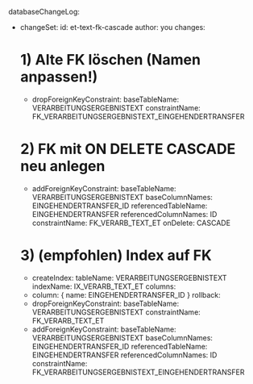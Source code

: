 databaseChangeLog:
- changeSet:
  id: et-text-fk-cascade
  author: you
  changes:
  # 1) Alte FK löschen (Namen anpassen!)
  - dropForeignKeyConstraint:
  baseTableName: VERARBEITUNGSERGEBNISTEXT
  constraintName: FK_VERARBEITUNGSERGEBNISTEXT_EINGEHENDERTRANSFER
  # 2) FK mit ON DELETE CASCADE neu anlegen
  - addForeignKeyConstraint:
  baseTableName: VERARBEITUNGSERGEBNISTEXT
  baseColumnNames: EINGEHENDERTRANSFER_ID
  referencedTableName: EINGEHENDERTRANSFER
  referencedColumnNames: ID
  constraintName: FK_VERARB_TEXT_ET
  onDelete: CASCADE
  # 3) (empfohlen) Index auf FK
  - createIndex:
  tableName: VERARBEITUNGSERGEBNISTEXT
  indexName: IX_VERARB_TEXT_ET
  columns:
  - column: { name: EINGEHENDERTRANSFER_ID }
  rollback:
  - dropForeignKeyConstraint:
  baseTableName: VERARBEITUNGSERGEBNISTEXT
  constraintName: FK_VERARB_TEXT_ET
  - addForeignKeyConstraint:
  baseTableName: VERARBEITUNGSERGEBNISTEXT
  baseColumnNames: EINGEHENDERTRANSFER_ID
  referencedTableName: EINGEHENDERTRANSFER
  referencedColumnNames: ID
  constraintName: FK_VERARBEITUNGSERGEBNISTEXT_EINGEHENDERTRANSFER
